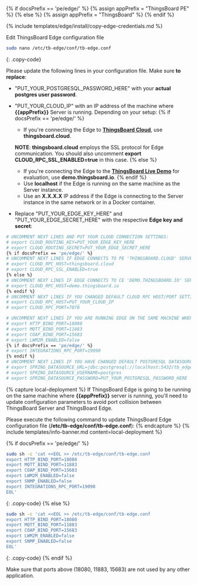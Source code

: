 {% if docsPrefix == 'pe/edge/' %}
{% assign appPrefix = "ThingsBoard PE" %}
{% else %}
{% assign appPrefix = "ThingsBoard" %}
{% endif %}

{% include templates/edge/install/copy-edge-credentials.md %}

Edit ThingsBoard Edge configuration file 
```bash 
sudo nano /etc/tb-edge/conf/tb-edge.conf
``` 
{: .copy-code}

Please update the following lines in your configuration file. Make sure **to replace**:
 * "PUT_YOUR_POSTGRESQL_PASSWORD_HERE" with your **actual postgres user password**.
 * "PUT_YOUR_CLOUD_IP" with an IP address of the machine where **{{appPrefix}}** Server is running. Depending on your setup:
   {% if docsPrefix == 'pe/edge/' %}
    * If you're connecting the Edge to [**ThingsBoard Cloud**](https://thingsboard.cloud/signup), use **thingsboard.cloud**.

    **NOTE**: **thingsboard.cloud** employs the SSL protocol for Edge communication. 
    You should also uncomment **export CLOUD_RPC_SSL_ENABLED=true** in this case.
   {% else %}
    * If you're connecting the Edge to the [**ThingsBoard Live Demo**](https://demo.thingsboard.io/signup) for evaluation, use **demo.thingsboard.io**.
   {% endif %}
    * Use **localhost** if the Edge is running on the same machine as the Server instance. 
    * Use an **X.X.X.X** IP address if the Edge is connecting to the Server instance in the same network or in a Docker container.

 * Replace "PUT_YOUR_EDGE_KEY_HERE" and "PUT_YOUR_EDGE_SECRET_HERE" with the respective **Edge key and secret**:

```bash
# UNCOMMENT NEXT LINES AND PUT YOUR CLOUD CONNECTION SETTINGS:
# export CLOUD_ROUTING_KEY=PUT_YOUR_EDGE_KEY_HERE
# export CLOUD_ROUTING_SECRET=PUT_YOUR_EDGE_SECRET_HERE
{% if docsPrefix == 'pe/edge/' %}
# UNCOMMENT NEXT LINES IF EDGE CONNECTS TO PE 'THINGSBOARD.CLOUD' SERVER:
# export CLOUD_RPC_HOST=thingsboard.cloud
# export CLOUD_RPC_SSL_ENABLED=true
{% else %}
# UNCOMMENT NEXT LINES IF EDGE CONNECTS TO CE 'DEMO.THINGSBOARD.IO' SERVER:
# export CLOUD_RPC_HOST=demo.thingsboard.io
{% endif %}
# UNCOMMENT NEXT LINES IF YOU CHANGED DEFAULT CLOUD RPC HOST/PORT SETTINGS:
# export CLOUD_RPC_HOST=PUT_YOUR_CLOUD_IP
# export CLOUD_RPC_PORT=7070

# UNCOMMENT NEXT LINES IF YOU ARE RUNNING EDGE ON THE SAME MACHINE WHERE THINGSBOARD SERVER IS RUNNING:
# export HTTP_BIND_PORT=18080
# export MQTT_BIND_PORT=11883
# export COAP_BIND_PORT=15683
# export LWM2M_ENABLED=false
{% if docsPrefix == 'pe/edge/' %}
# export INTEGRATIONS_RPC_PORT=19090
{% endif %}
# UNCOMMENT NEXT LINES IF YOU HAVE CHANGED DEFAULT POSTGRESQL DATASOURCE SETTINGS:
# export SPRING_DATASOURCE_URL=jdbc:postgresql://localhost:5432/tb_edge
# export SPRING_DATASOURCE_USERNAME=postgres
# export SPRING_DATASOURCE_PASSWORD=PUT_YOUR_POSTGRESQL_PASSWORD_HERE
```

{% capture local-deployment %}
If ThingsBoard Edge is going to be running on the same machine where **{{appPrefix}}** server is running, you'll need to update configuration parameters to avoid port collision between ThingsBoard Server and ThingsBoard Edge.

Please execute the following command to update ThingsBoard Edge configuration file (**/etc/tb-edge/conf/tb-edge.conf**):
{% endcapture %}
{% include templates/info-banner.md content=local-deployment %}

{% if docsPrefix == 'pe/edge/' %}
```bash
sudo sh -c 'cat <<EOL >> /etc/tb-edge/conf/tb-edge.conf
export HTTP_BIND_PORT=18080
export MQTT_BIND_PORT=11883
export COAP_BIND_PORT=15683
export LWM2M_ENABLED=false
export SNMP_ENABLED=false
export INTEGRATIONS_RPC_PORT=19090
EOL'
```
{: .copy-code}
{% else %}
```bash
sudo sh -c 'cat <<EOL >> /etc/tb-edge/conf/tb-edge.conf
export HTTP_BIND_PORT=18080
export MQTT_BIND_PORT=11883
export COAP_BIND_PORT=15683
export LWM2M_ENABLED=false
export SNMP_ENABLED=false
EOL'
```
{: .copy-code}
{% endif %}

Make sure that ports above (18080, 11883, 15683) are not used by any other application.
